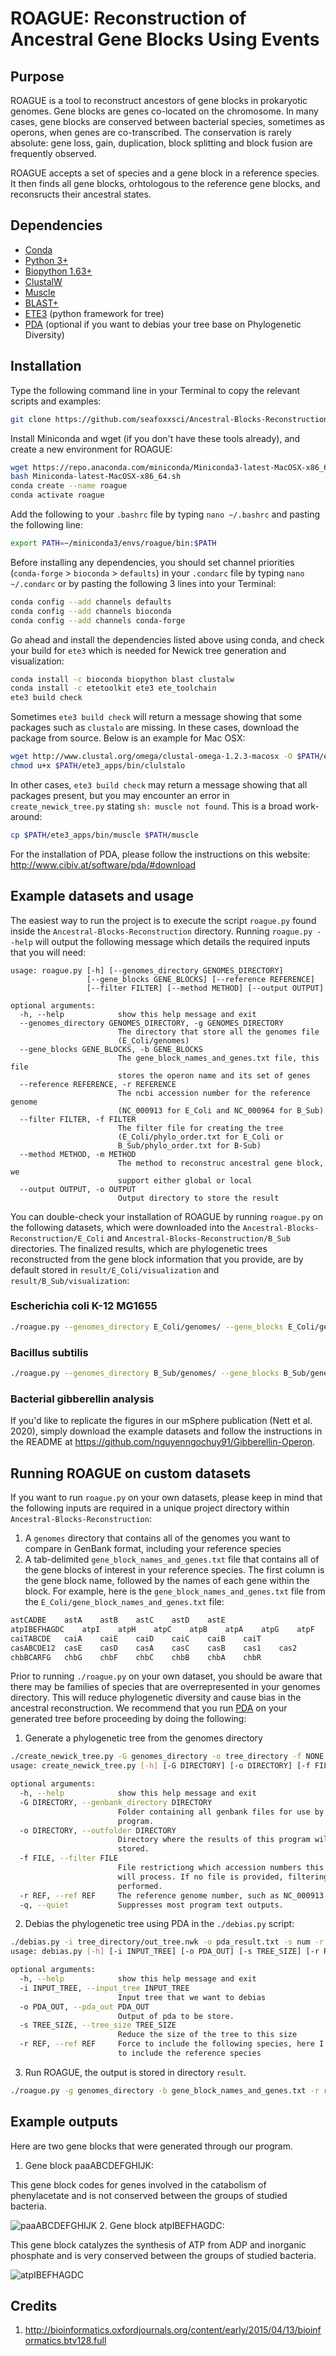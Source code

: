 # ROAGUE: **R**econstruction **o**f **A**ncestral **G**ene Blocks **U**sing **E**vents
## Purpose

ROAGUE is a tool to reconstruct ancestors of gene blocks in prokaryotic genomes. Gene blocks are genes co-located on the chromosome. In many cases, gene blocks are conserved between bacterial species, sometimes as operons, when genes are co-transcribed. The conservation is rarely absolute: gene loss, gain, duplication, block splitting and block fusion are frequently observed. 

ROAGUE accepts a set of species and a gene block in a reference species. It then finds all gene blocks, orhtologous to the reference gene blocks, and reconsructs their ancestral states.

## Dependencies
* [Conda](https://conda.io/miniconda.html) 
* [Python 3+](https://www.python.org/download/releases/3.0/)
* [Biopython 1.63+](http://biopython.org/wiki/Download)
* [ClustalW](http://www.clustal.org/clustal2/#Download)
* [Muscle](https://www.drive5.com/muscle/downloads.htm)
* [BLAST+](https://blast.ncbi.nlm.nih.gov/Blast.cgi?PAGE_TYPE=BlastDocs&DOC_TYPE=Download)
* [ETE3](http://etetoolkit.org/download/) (python framework for tree)
* [PDA](http://www.cibiv.at/software/pda/#download) (optional if you want to debias your tree base on Phylogenetic Diversity)

## Installation
Type the following command line in your Terminal to copy the relevant scripts and examples:
```bash
git clone https://github.com/seafoxxsci/Ancestral-Blocks-Reconstruction
```

Install Miniconda and wget (if you don't have these tools already), and create a new environment for ROAGUE:
```bash
wget https://repo.anaconda.com/miniconda/Miniconda3-latest-MacOSX-x86_64.sh -O Miniconda-latest-MacOSX-x86_64.sh
bash Miniconda-latest-MacOSX-x86_64.sh
conda create --name roague
conda activate roague
```

Add the following to your `.bashrc` file by typing `nano ~/.bashrc` and pasting the following line:
```bash
export PATH=~/miniconda3/envs/roague/bin:$PATH
```

Before installing any dependencies, you should set channel priorities (`conda-forge` > `bioconda` > `defaults`) in your `.condarc` file by typing `nano ~/.condarc` or by pasting the following 3 lines into your Terminal:
```bash
conda config --add channels defaults
conda config --add channels bioconda
conda config --add channels conda-forge
```

Go ahead and install the dependencies listed above using conda, and check your build for `ete3` which is needed for Newick tree generation and visualization:
```bash
conda install -c bioconda biopython blast clustalw 
conda install -c etetoolkit ete3 ete_toolchain
ete3 build check
```

Sometimes `ete3 build check` will return a message showing that some packages such as `clustalo` are missing. In these cases, download the package from source. Below is an example for Mac OSX:
```bash
wget http://www.clustal.org/omega/clustal-omega-1.2.3-macosx -O $PATH/ete3_apps/bin/clustalo
chmod u+x $PATH/ete3_apps/bin/clulstalo
```

In other cases, `ete3 build check` may return a message showing that all packages present, but you may encounter an error in `create_newick_tree.py` stating `sh: muscle not found`. This is a broad work-around:
```bash
cp $PATH/ete3_apps/bin/muscle $PATH/muscle
```

For the installation of PDA, please follow the instructions on this website: http://www.cibiv.at/software/pda/#download

## Example datasets and usage
The easiest way to run the project is to execute the script `roague.py` found inside the `Ancestral-Blocks-Reconstruction` directory. Running `roague.py --help` will output the following message which details the required inputs that you will need:
```
usage: roague.py [-h] [--genomes_directory GENOMES_DIRECTORY]
                 [--gene_blocks GENE_BLOCKS] [--reference REFERENCE]
                 [--filter FILTER] [--method METHOD] [--output OUTPUT]

optional arguments:
  -h, --help            show this help message and exit
  --genomes_directory GENOMES_DIRECTORY, -g GENOMES_DIRECTORY
                        The directory that store all the genomes file
                        (E_Coli/genomes)
  --gene_blocks GENE_BLOCKS, -b GENE_BLOCKS
                        The gene_block_names_and_genes.txt file, this file
                        stores the operon name and its set of genes
  --reference REFERENCE, -r REFERENCE
                        The ncbi accession number for the reference genome
                        (NC_000913 for E_Coli and NC_000964 for B_Sub)
  --filter FILTER, -f FILTER
                        The filter file for creating the tree
                        (E_Coli/phylo_order.txt for E_Coli or
                        B_Sub/phylo_order.txt for B-Sub)
  --method METHOD, -m METHOD
                        The method to reconstruc ancestral gene block, we
                        support either global or local
  --output OUTPUT, -o OUTPUT
                        Output directory to store the result
```
  
You can double-check your installation of ROAGUE by running `roague.py` on the following datasets, which were downloaded into the `Ancestral-Blocks-Reconstruction/E_Coli` and `Ancestral-Blocks-Reconstruction/B_Sub` directories. The finalized results, which are phylogenetic trees reconstructed from the gene block information that you provide, are by default stored in `result/E_Coli/visualization` and `result/B_Sub/visualization`:

### Escherichia coli K-12 MG1655
```bash
./roague.py --genomes_directory E_Coli/genomes/ --gene_blocks E_Coli/gene_block_names_and_genes.txt --reference NC_000913 --filter E_Coli/phylo_order.txt --method global
```

### Bacillus subtilis
```bash
./roague.py --genomes_directory B_Sub/genomes/ --gene_blocks B_Sub/gene_block_names_and_genes.txt --reference NC_000964 --filter B_Sub/phylo_order.txt --method global
```

### Bacterial gibberellin analysis
If you'd like to replicate the figures in our mSphere publication (Nett et al. 2020), simply download the example datasets and follow the instructions in the README at https://github.com/nguyenngochuy91/Gibberellin-Operon.

## Running ROAGUE on custom datasets
If you want to run `roague.py` on your own datasets, please keep in mind that the following inputs are required in a unique project directory within `Ancestral-Blocks-Reconstruction`:
  1. A `genomes` directory that contains all of the genomes you want to compare in GenBank format, including your reference species 
  2. A tab-delimited `gene_block_names_and_genes.txt` file that contains all of the gene blocks of interest in your reference species. The first column is the gene block name, followed by the names of each gene within the block. For example, here is the `gene_block_names_and_genes.txt` file from the `E_Coli/gene_block_names_and_genes.txt` file:
```bash
astCADBE	astA	astB	astC	astD	astE
atpIBEFHAGDC	atpI	atpH	atpC	atpB	atpA	atpG	atpF	atpE	atpD
caiTABCDE	caiA	caiE	caiD	caiC	caiB	caiT
casABCDE12	casE	casD	casA	casC	casB	cas1	cas2
chbBCARFG	chbG	chbF	chbC	chbB	chbA	chbR
``` 

Prior to running `./roague.py` on your own dataset, you should be aware that there may be families of species that are overrepresented in your genomes directory. This will reduce phylogenetic diversity and cause bias in the ancestral reconstruction. We recommend that you run [PDA](http://www.cibiv.at/software/pda/#download) on your generated tree before proceeding by doing the following:

1. Generate a phylogenetic tree from the genomes directory
```bash
./create_newick_tree.py -G genomes_directory -o tree_directory -f NONE -r ref_accession
usage: create_newick_tree.py [-h] [-G DIRECTORY] [-o DIRECTORY] [-f FILE] [-m STRING] [-t FILE] [-r REF] [-q]

optional arguments:
  -h, --help            show this help message and exit
  -G DIRECTORY, --genbank_directory DIRECTORY
                        Folder containing all genbank files for use by the
                        program.
  -o DIRECTORY, --outfolder DIRECTORY
                        Directory where the results of this program will be
                        stored.
  -f FILE, --filter FILE
                        File restrictiong which accession numbers this script
                        will process. If no file is provided, filtering is not
                        performed.
  -r REF, --ref REF     The reference genome number, such as NC_000913 for E_Coli
  -q, --quiet           Suppresses most program text outputs.
```

2. Debias the phylogenetic tree using PDA in the `./debias.py` script:
```bash
./debias.py -i tree_directory/out_tree.nwk -o pda_result.txt -s num -r ref_accession
usage: debias.py [-h] [-i INPUT_TREE] [-o PDA_OUT] [-s TREE_SIZE] [-r REF]

optional arguments:
  -h, --help            show this help message and exit
  -i INPUT_TREE, --input_tree INPUT_TREE
                        Input tree that we want to debias
  -o PDA_OUT, --pda_out PDA_OUT
                        Output of pda to be store.
  -s TREE_SIZE, --tree_size TREE_SIZE
                        Reduce the size of the tree to this size
  -r REF, --ref REF     Force to include the following species, here I force
                        to include the reference species
```

3. Run ROAGUE,  the output is stored in directory `result`. 
```bash
./roague.py -g genomes_directory -b gene_block_names_and_genes.txt -r ref_accession -f phylo_order.txt -m global -o result
```

## Example outputs
Here are two gene blocks that were generated through our program. 
1. Gene block paaABCDEFGHIJK:

This gene block codes for genes involved in the catabolism of phenylacetate and is not conserved between the groups of studied bacteria.

![paaABCDEFGHIJK](https://github.com/nguyenngochuy91/Ancestral-Blocks-Reconstruction/blob/master/images/paa_global_edit.png "Gene block paaABCDEFGHIJK")
2. Gene block atpIBEFHAGDC:

This gene block catalyzes the synthesis of ATP from ADP and inorganic phosphate and is very conserved between the groups of studied bacteria.

![atpIBEFHAGDC](https://github.com/nguyenngochuy91/Ancestral-Blocks-Reconstruction/blob/master/images/atp_global_edit.png "Gene block atpIBEFHAGDC")

## Credits
1. http://bioinformatics.oxfordjournals.org/content/early/2015/04/13/bioinformatics.btv128.full 

